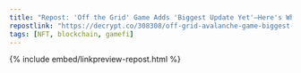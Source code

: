 ```yaml
---
title: "Repost: 'Off the Grid' Game Adds 'Biggest Update Yet'—Here's What's New - Decrypt"
repostlink: "https://decrypt.co/308308/off-grid-avalanche-game-biggest-update-yet"
tags: [NFT, blockchain, gamefi]
---
```


{% include embed/linkpreview-repost.html %}
